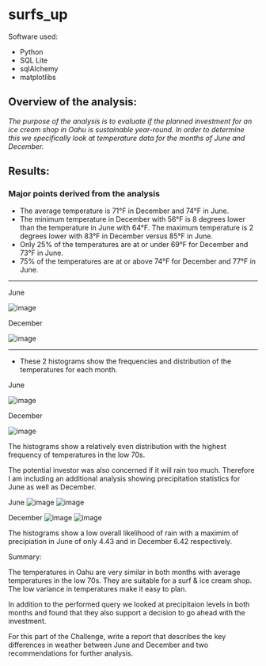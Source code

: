 
# surfs_up

Software used:
 -  Python
 -  SQL Lite
 -  sqlAlchemy
 -  matplotlibs
 
## Overview of the analysis: 

_The purpose of the analysis is to evaluate if the planned investment for an ice cream shop in Oahu is sustainable year-round. In order to determine this
we specifically look at temperature data for the months of June and December._

## Results: 


### Major points derived from the analysis
  
  - The average temperature is 71°F in December and 74°F in June.
  - The minimum temperature in December with 56°F is 8 degrees lower than the temperature in June with 64°F. The maximum temperature is 2 degrees lower with 83°F in December   versus 85°F in June. 
  - Only 25% of the temperatures are at or under 69°F for December and 73°F in June. 
  - 75% of the temperatures are at or above 74°F for December and 77°F in June.
---
  June   
  
  ![image](https://user-images.githubusercontent.com/91682586/145416385-cb7f2648-c203-47a1-aec9-3487d39531bb.png)
  
  December   
  
  ![image](https://user-images.githubusercontent.com/91682586/145416215-67098b3e-823c-4801-842b-96e8de5fdaed.png)

---
 - These 2 histograms show the frequencies and distribution of the temperatures for each month.
 
  June      
  
  ![image](https://user-images.githubusercontent.com/91682586/145417812-5e059728-611f-4c7a-862e-fd8b05926a1f.png)
    
  December   
  
  ![image](https://user-images.githubusercontent.com/91682586/145417866-93045ff6-cbf9-4ea0-8a22-920785136b9f.png)

  The histograms show a relatively even distribution with the highest frequency of temperatures in the low 70s.
  
 
 The potential investor was also concerned if it will rain too much. Therefore I am including an additional analysis showing precipitation statistics for June as well as   December.
 
 June        ![image](https://user-images.githubusercontent.com/91682586/145423227-9b0190b4-0bff-4770-b3ca-39dd1e5c7192.png)   ![image](https://user-images.githubusercontent.com/91682586/145479442-f6f1a810-d72c-471a-8664-ea84e53fe5dc.png)
 
 
 December    ![image](https://user-images.githubusercontent.com/91682586/145423300-95f7448d-73a9-40fc-bca1-4bfb5dbe6e5a.png)   ![image](https://user-images.githubusercontent.com/91682586/145479359-a1c7a4b8-505d-4c68-aa5e-1dbca14f77d3.png)

The histograms show a low overall likelihood of rain with a maximim of precipiation in June of only 4.43 and in December 6.42 respectively. 

Summary: 

The temperatures in Oahu are very similar in both months with average temperatures in the low 70s. They are suitable for a surf & ice cream shop.
The low variance in temperatures make it easy to plan. 

In addition to the performed query we looked at precipitaion levels in both months and found that they also support a decision to go ahead with the investment. 


For this part of the Challenge, write a report that describes the key differences in weather between June and December and two recommendations for further analysis.
